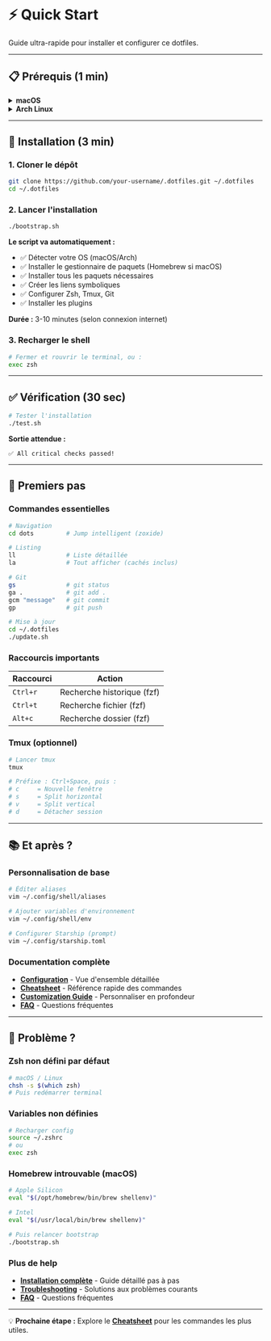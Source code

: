# ⚡ Quick Start

Guide ultra-rapide pour installer et configurer ce dotfiles.

---

## 📋 Prérequis (1 min)

<details>
<summary><b>macOS</b></summary>

```bash
# Installer Xcode Command Line Tools
xcode-select --install
```

</details>

<details>
<summary><b>Arch Linux</b></summary>

```bash
# Git et curl (normalement déjà installés)
sudo pacman -S git curl
```

</details>

---

## 🚀 Installation (3 min)

### 1. Cloner le dépôt

```bash
git clone https://github.com/your-username/.dotfiles.git ~/.dotfiles
cd ~/.dotfiles
```

### 2. Lancer l'installation

```bash
./bootstrap.sh
```

**Le script va automatiquement :**
- ✅ Détecter votre OS (macOS/Arch)
- ✅ Installer le gestionnaire de paquets (Homebrew si macOS)
- ✅ Installer tous les paquets nécessaires
- ✅ Créer les liens symboliques
- ✅ Configurer Zsh, Tmux, Git
- ✅ Installer les plugins

**Durée :** 3-10 minutes (selon connexion internet)

### 3. Recharger le shell

```bash
# Fermer et rouvrir le terminal, ou :
exec zsh
```

---

## ✅ Vérification (30 sec)

```bash
# Tester l'installation
./test.sh
```

**Sortie attendue :**
```
✅ All critical checks passed!
```

---

## 🎯 Premiers pas

### Commandes essentielles

```bash
# Navigation
cd dots         # Jump intelligent (zoxide)

# Listing
ll              # Liste détaillée
la              # Tout afficher (cachés inclus)

# Git
gs              # git status
ga .            # git add .
gcm "message"   # git commit
gp              # git push

# Mise à jour
cd ~/.dotfiles
./update.sh
```

### Raccourcis importants

| Raccourci | Action |
|-----------|--------|
| `Ctrl+r` | Recherche historique (fzf) |
| `Ctrl+t` | Recherche fichier (fzf) |
| `Alt+c` | Recherche dossier (fzf) |

### Tmux (optionnel)

```bash
# Lancer tmux
tmux

# Préfixe : Ctrl+Space, puis :
# c     = Nouvelle fenêtre
# s     = Split horizontal
# v     = Split vertical
# d     = Détacher session
```

---

## 📚 Et après ?

### Personnalisation de base

```bash
# Éditer aliases
vim ~/.config/shell/aliases

# Ajouter variables d'environnement
vim ~/.config/shell/env

# Configurer Starship (prompt)
vim ~/.config/starship.toml
```

### Documentation complète

- **[Configuration](Configuration)** - Vue d'ensemble détaillée
- **[Cheatsheet](Cheatsheet)** - Référence rapide des commandes
- **[Customization Guide](Customization-Guide)** - Personnaliser en profondeur
- **[FAQ](FAQ)** - Questions fréquentes

---

## 🐛 Problème ?

### Zsh non défini par défaut

```bash
# macOS / Linux
chsh -s $(which zsh)
# Puis redémarrer terminal
```

### Variables non définies

```bash
# Recharger config
source ~/.zshrc
# ou
exec zsh
```

### Homebrew introuvable (macOS)

```bash
# Apple Silicon
eval "$(/opt/homebrew/bin/brew shellenv)"

# Intel
eval "$(/usr/local/bin/brew shellenv)"

# Puis relancer bootstrap
./bootstrap.sh
```

### Plus de help

- **[Installation complète](Installation)** - Guide détaillé pas à pas
- **[Troubleshooting](Troubleshooting)** - Solutions aux problèmes courants
- **[FAQ](FAQ)** - Questions fréquentes

---


💡 **Prochaine étape :** Explore le **[Cheatsheet](Cheatsheet)** pour les commandes les plus utiles.


